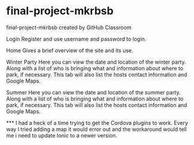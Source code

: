 # final-project-mkrbsb
final-project-mkrbsb created by GitHub Classroom

Login
Register and use username and password to login. 

Home
Gives a brief overview of the site and its use. 

Winter Party
Here you can view the date and location of the winter party. Along with a list of who is bringing what and information about where to park, if necessary. This tab will also list the hosts contact information and Google Maps.

Summer
Here you can view the date and location of the summer party. Along with a list of who is bringing what and information about where to park, if necessary. This tab will also list the hosts contact information and Google Maps.


*** I had a heck of a time trying to get the Cordova plugins to work. Every way I tried adding a map it would error out and the workaround would tell me i need to update Ionic to a newer version.
